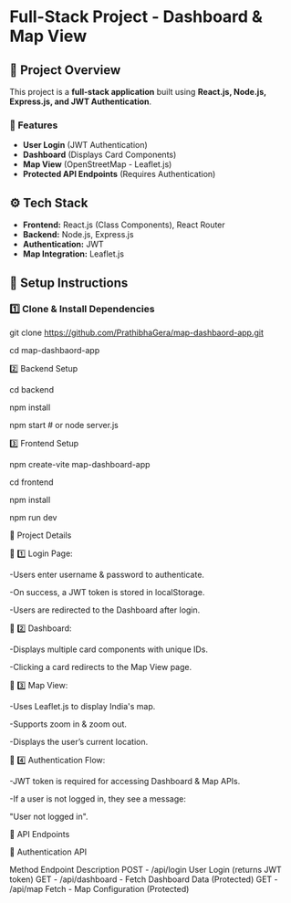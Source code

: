 # Full-Stack Project - Dashboard & Map View

## 📌 Project Overview

This project is a **full-stack application** built using **React.js, Node.js, Express.js, and JWT Authentication**.

### 🔹 Features

- **User Login** (JWT Authentication)
- **Dashboard** (Displays Card Components)
- **Map View** (OpenStreetMap - Leaflet.js)
- **Protected API Endpoints** (Requires Authentication)

## ⚙️ Tech Stack

- **Frontend:** React.js (Class Components), React Router
- **Backend:** Node.js, Express.js
- **Authentication:** JWT
- **Map Integration:** Leaflet.js

## 🚀 Setup Instructions

### 1️⃣ Clone & Install Dependencies

git clone https://github.com/PrathibhaGera/map-dashbaord-app.git

cd map-dashbaord-app

2️⃣ Backend Setup

cd backend

npm install

npm start # or node server.js

3️⃣ Frontend Setup

npm create-vite map-dashboard-app

cd frontend

npm install

npm run dev

📝 Project Details

🔹 1️⃣ Login Page:

-Users enter username & password to authenticate.

-On success, a JWT token is stored in localStorage.

-Users are redirected to the Dashboard after login.

🔹 2️⃣ Dashboard:

-Displays multiple card components with unique IDs.

-Clicking a card redirects to the Map View page.

🔹 3️⃣ Map View:

-Uses Leaflet.js to display India's map.

-Supports zoom in & zoom out.

-Displays the user’s current location.

🔹 4️⃣ Authentication Flow:

-JWT token is required for accessing Dashboard & Map APIs.

-If a user is not logged in, they see a message:

"User not logged in".

📌 API Endpoints

🔑 Authentication API

Method Endpoint Description
POST - /api/login User Login (returns JWT token)
GET - /api/dashboard - Fetch Dashboard Data (Protected)
GET - /api/map Fetch - Map Configuration (Protected)
